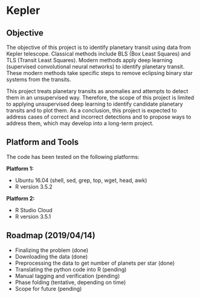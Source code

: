 # Kepler

## Objective

The objective of this project is to identify planetary transit using data from Kepler telescope. Classical methods include BLS (Box Least Squares) and TLS (Transit Least Squares). Modern methods apply deep learning (supervised convolutional neural networks) to identify planetary transit. These modern methods take specific steps to remove eclipsing binary star systems from the transits.

This project treats planetary transits as anomalies and attempts to detect them in an unsupervised way. Therefore, the scope of this project is limited to applying unsupervised deep learning to identify candidate planetary transits and to plot them. As a conclusion, this project is expected to address cases of correct and incorrect detections and to propose ways to address them, which may develop into a long-term project.

## Platform and Tools

The code has been tested on the following platforms:

**Platform 1:**

- Ubuntu 16.04 (shell, sed, grep, top, wget, head, awk)
- R version 3.5.2

**Platform 2:**

- R Studio Cloud
- R version 3.5.1

## Roadmap (2019/04/14)

- Finalizing the problem (done)
- Downloading the data (done)
- Preprocessing the data to get number of planets per star (done)
- Translating the python code into R (pending)
- Manual tagging and verification (pending)
- Phase folding (tentative, depending on time)
- Scope for future (pending)
